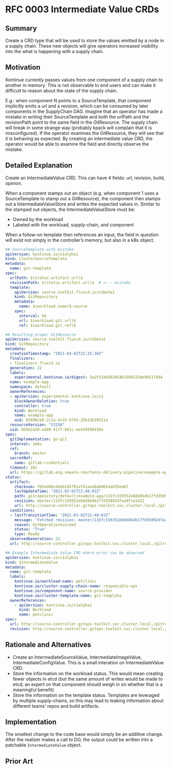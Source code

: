 # RFC 0003 Intermediate Value CRDs

## Summary

Create a CRD type that will be used to store the values emitted by a node in a supply chain.
These new objects will give operators increased visibility into the what is happening with
a supply chain.

## Motivation

Kontinue currently passes values from one component of a supply chain to another in memory.
This is not observable to end users and can make it difficult to reason about the state of
the supply chain.

E.g.: when component N points to a SourceTemplate, that component implicitly emits a url
and a revision, which can be consumed by later components in the SupplyChain DAG. Imagine that
an operator has made a mistake in writing their SourceTemplate and both the urlPath and the
revisionPath point to the same field in the GitResource. The supply chain will break in some
strange way (probably kpack will complain that it is misconfigured). If the operator examines
the GitResource, they will see that it is behaving as expected. By creating an intermediate
value CRD, the operator would be able to examine the field and directly observe the mistake.

## Detailed Explanation

Create an IntermediateValue CRD. This can have 4 fields: url, revision, build, opinion.

When a component stamps out an object (e.g. when component 1 uses a SourceTemplate to stamp
out a GitResource), the component then stamps out a IntermediateValueStore and writes the
expected values in. Similar to the stamped out objects, the IntermediateValueStore must be:
- Owned by the workload
- Labeled with the workload, supply-chain, and component

When a follow-on template then references an input, the field in question will exist not simply in the controller’s memory, but also in a k8s object.


```yaml
## SourceTemplate with mistake
apiVersion: kontinue.io/v1alpha1
kind: ClusterSourceTemplate
metadata:
  name: git-template
spec:
  urlPath: $(status.artifact.url)$
  revisionPath: $(status.artifact.url)$  # <--- mistake
  template:
    apiVersion: source.toolkit.fluxcd.io/v1beta1
    kind: GitRepository
    metadata:
      name: $(workload.name)$-source
    spec:
      interval: 5m
      url: $(workload.git.url)$
      ref: $(workload.git.ref)$
```

```yaml
## Resulting proper GitResource
apiVersion: source.toolkit.fluxcd.io/v1beta1
kind: GitRepository
metadata:
  creationTimestamp: "2021-03-02T22:25:30Z"
  finalizers:
  - finalizers.fluxcd.io
  generation: 22
  labels:
    experimental.kontinue.io/digest: 3a2531a9382654b15865220e9b51f8d4
  name: example-app
  namespace: default
  ownerReferences:
  - apiVersion: experimental.kontinue.io/v1
    blockOwnerDeletion: true
    controller: true
    kind: Workload
    name: example-app
    uid: 82698cb8-2c1a-4c55-8742-25b13b39521a
  resourceVersion: "53158"
  uid: 0d5b2a20-adb9-41f7-b61c-ee434596416e
spec:
  gitImplementation: go-git
  interval: 1m0s
  ref:
    branch: master
  secretRef:
    name: gitlab-credentials
  timeout: 20s
  url: https://gitlab.eng.vmware.com/tanzu-delivery-pipeline/example-app
status:
  artifact:
    checksum: fb5edd0cd4ab245791af41aea8ab8654a835ee87
    lastUpdateTime: "2021-03-02T22:48:03Z"
    path: gitrepository/default/example-app/115fc159352e68d4b4b17fd358924faa9fce1d22.tar.gz
    revision: master/115fc159352e68d4b4b17fd358924faa9fce1d22
    url: http://source-controller.gitops-toolkit.svc.cluster.local./gitrepository/default/example-app/115fc159352e68d4b4b17fd358924faa9fce1d22.tar.gz
  conditions:
  - lastTransitionTime: "2021-03-02T22:48:03Z"
    message: 'Fetched revision: master/115fc159352e68d4b4b17fd358924faa9fce1d22'
    reason: GitOperationSucceed
    status: "True"
    type: Ready
  observedGeneration: 22
  url: http://source-controller.gitops-toolkit.svc.cluster.local./gitrepository/default/example-app/latest.tar.gz
```

```yaml
## Example Intermediate Value CRD where error can be observed
apiVersion: kontinue.io/v1alpha1
kind: IntermediateValue
metadata:
  name: git-template
  labels:
    kontinue.io/workload-name: petclinic
    kontinue.io/cluster-supply-chain-name: responsible-ops
    kontinue.io/component-name: source-provider
    kontinue.io/cluster-template-name: git-template
  ownerReferences:
    - apiVersion: kontinue.io/v1alpha1
      kind: Workload
      name: petclinic
spec:
  url: http://source-controller.gitops-toolkit.svc.cluster.local./gitrepository/default/example-app/115fc159352e68d4b4b17fd358924faa9fce1d22.tar.gz
  revision: http://source-controller.gitops-toolkit.svc.cluster.local./gitrepository/default/example-app/115fc159352e68d4b4b17fd358924faa9fce1d22.tar.gz
```

## Rationale and Alternatives

- Create an IntermediateSourceValue, IntermediateImageValue, IntermediateConfigValue. This is
  a small interation on IntermediateValue CRD.
- Store the information on the workload status. This would mean creating fewer objects in etcd
  (but the same amount of writes would be made to etcd; an expert on that component should
  weigh in on whether that is a meaningful benefit)
- Store the information on the template status. Templates are leveraged by multiple
  supply-chains, so this may lead to leaking information about different teams' repos and
  build artifacts.

## Implementation

The smallest change to the code base would simply be an additive change. After the realizer
makes a call to DO, the output could be written into a patchable `IntermediateValue` object.

## Prior Art
